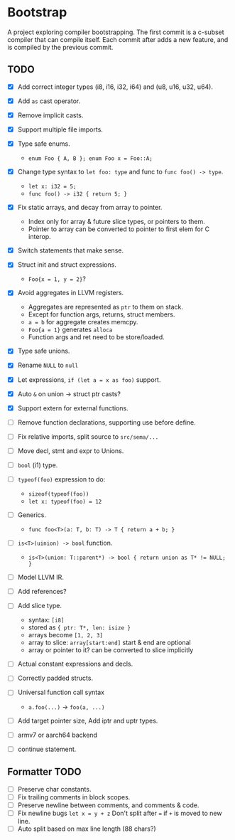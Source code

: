 Bootstrap
=========

A project exploring compiler bootstrapping.
The first commit is a c-subset compiler that can compile itself.
Each commit after adds a new feature, and is compiled by the previous commit.


TODO
----
 - [x] Add correct integer types (i8, i16, i32, i64) and (u8, u16, u32, u64).
 - [x] Add `as` cast operator.
 - [x] Remove implicit casts.
 - [x] Support multiple file imports.
 - [x] Type safe enums.
    * `enum Foo { A, B }; enum Foo x = Foo::A;`
 - [x] Change type syntax to `let foo: type` and func to `func foo() -> type`.
    * `let x: i32 = 5;`
    * `func foo() -> i32 { return 5; }`
 - [x] Fix static arrays, and decay from array to pointer.
    * Index only for array & future slice types, or pointers to them.
    * Pointer to array can be converted to pointer to first elem for C interop.
 - [x] Switch statements that make sense.
 - [x] Struct init and struct expressions.
    * `Foo{x = 1, y = 2}`?
 - [x] Avoid aggregates in LLVM registers.
    * Aggregates are represented as `ptr` to them on stack.
    * Except for function args, returns, struct members.
    * `a = b` for aggregate creates memcpy.
    * `Foo{a = 1}` generates `alloca`
    * Function args and ret need to be store/loaded.
 - [x] Type safe unions.
 - [x] Rename `NULL` to `null`
 - [x] Let expressions, `if (let a = x as foo)` support.
 - [x] Auto `&` on union -> struct ptr casts?
 - [x] Support extern for external functions.
 - [ ] Remove function declarations, supporting use before define.
 - [ ] Fix relative imports, split source to `src/sema/...`
 - [ ] Move decl, stmt and expr to Unions.
 - [ ] `bool` (i1) type.

 - [ ] `typeof(foo)` expression to do:
     * `sizeof(typeof(foo))`
     * `let x: typeof(foo) = 12`
 - [ ] Generics.
     * `func foo<T>(a: T, b: T) -> T { return a + b; }`

 - [ ] `is<T>(uinion) -> bool` function.
     * `is<T>(union: T::parent*) -> bool { return union as T* != NULL; }`

 - [ ] Model LLVM IR.
 - [ ] Add references?
 - [ ] Add slice type.
    * syntax: `[i8]`
    * stored as `{ ptr: T*, len: isize }`
    * arrays become `[1, 2, 3]`
    * array to slice: `array[start:end]` start & end are optional
    * array or pointer to it? can be converted to slice implicitly
 - [ ] Actual constant expressions and decls.
 - [ ] Correctly padded structs.
 - [ ] Universal function call syntax
    * `a.foo(...)` -> `foo(a, ...)`
 - [ ] Add target pointer size, Add iptr and uptr types.
 - [ ] armv7 or aarch64 backend
 - [ ] continue statement.

Formatter TODO
--------------

 - [ ] Preserve char constants.
 - [ ] Fix trailing comments in block scopes.
 - [ ] Preserve newline between comments, and comments & code.
 - [ ] Fix newline bugs
   `let x = y + z` Don't split after `=` if `+` is moved to new line.
 - [ ] Auto split based on max line length (88 chars?)
